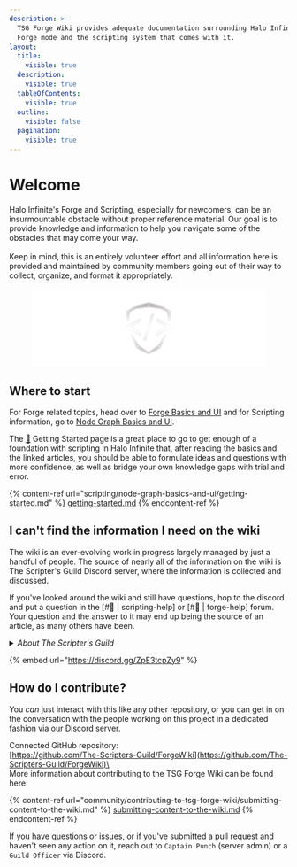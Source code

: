```yaml
---
description: >-
  TSG Forge Wiki provides adequate documentation surrounding Halo Infinite's
  Forge mode and the scripting system that comes with it.
layout:
  title:
    visible: true
  description:
    visible: true
  tableOfContents:
    visible: true
  outline:
    visible: false
  pagination:
    visible: true
---
```


# Welcome

Halo Infinite's Forge and Scripting, especially for newcomers, can be an insurmountable obstacle without proper reference material. Our goal is to provide knowledge and information to help you navigate some of the obstacles that may come your way.\
\
Keep in mind, this is an entirely volunteer effort and all information here is provided and maintained by community members going out of their way to collect, organize, and format it appropriately.

<figure><img src=".gitbook/assets/banner-tsg-logo-no-background.png" alt=""><figcaption></figcaption></figure>

## Where to start

For Forge related topics, head over to [Forge Basics and UI](forge/forge-basics-and-ui/) and for Scripting information, go to [Node Graph Basics and UI](scripting/node-graph-basics-and-ui/).

The [🔰](https://emojipedia.org/japanese-symbol-for-beginner) Getting Started page is a great place to go to get enough of a foundation with scripting in Halo Infinite that, after reading the basics and the linked articles, you should be able to formulate ideas and questions with more confidence, as well as bridge your own knowledge gaps with trial and error.

{% content-ref url="scripting/node-graph-basics-and-ui/getting-started.md" %}
[getting-started.md](scripting/node-graph-basics-and-ui/getting-started.md)
{% endcontent-ref %}

## I can't find the information I need on the wiki

The wiki is an ever-evolving work in progress largely managed by just a handful of people. The source of nearly all of the information on the wiki is The Scripter's Guild Discord server, where the information is collected and discussed.

If you've looked around the wiki and still have questions, hop to the discord and put a question in the \[#🤷 | scripting-help] or \[#🤷 | forge-help] forum. Your question and the answer to it may end up being the source of an article, as many others have been.

<details>

<summary><em>About The Scripter's Guild</em></summary>

_TSG is a server based around UGC and game dev, founded by Halo creators. We wrote the wiki for Halo 5 scripting as it existed on ForgeHub and are responsible for many enhancements to content for Halo 5 matchmaking, including the creation of the Mythic KotH, Assymetric 1 Flag CTF for BTB, Pig of the Hill, and Roaming King modes, systems for weather volumes w/ excluded interiors and static spawn timers for weapons, as well as a myriad of other creations._

</details>

{% embed url="https://discord.gg/ZpE3tcpZy9" %}

## How do I contribute?

You _can_ just interact with this like any other repository, or you can get in on the conversation with the people working on this project in a dedicated fashion via our Discord server.

Connected GitHub repository:\
[https://github.com/The-Scripters-Guild/ForgeWiki](https://github.com/The-Scripters-Guild/ForgeWiki)\
\
More information about contributing to the TSG Forge Wiki can be found here:

{% content-ref url="community/contributing-to-tsg-forge-wiki/submitting-content-to-the-wiki.md" %}
[submitting-content-to-the-wiki.md](community/contributing-to-tsg-forge-wiki/submitting-content-to-the-wiki.md)
{% endcontent-ref %}

If you have questions or issues, or if you've submitted a pull request and haven't seen any action on it, reach out to `Captain Punch` (server admin) or a `Guild Officer` via Discord.
